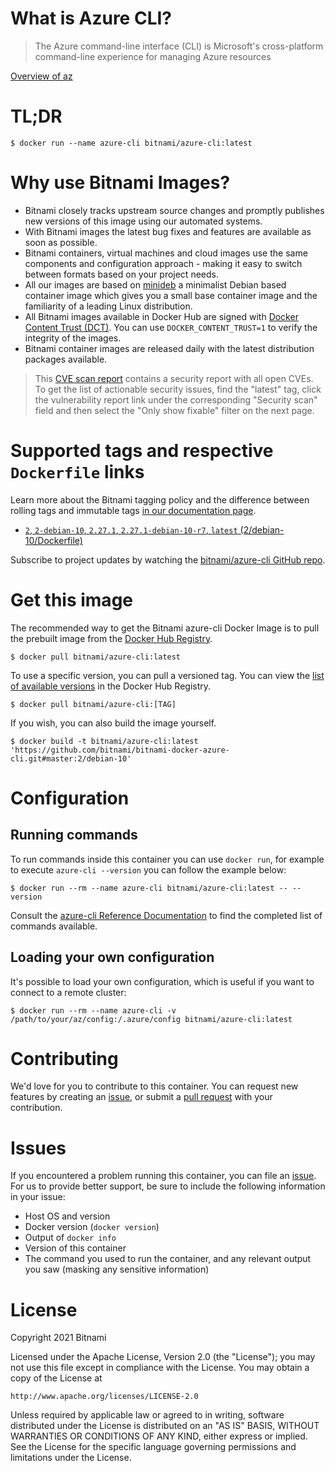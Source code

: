 
# What is Azure CLI?

> The Azure command-line interface (CLI) is Microsoft's cross-platform command-line experience for managing Azure resources

[Overview of az](https://docs.microsoft.com/en-us/cli/azure/)

# TL;DR

```console
$ docker run --name azure-cli bitnami/azure-cli:latest
```

# Why use Bitnami Images?

* Bitnami closely tracks upstream source changes and promptly publishes new versions of this image using our automated systems.
* With Bitnami images the latest bug fixes and features are available as soon as possible.
* Bitnami containers, virtual machines and cloud images use the same components and configuration approach - making it easy to switch between formats based on your project needs.
* All our images are based on [minideb](https://github.com/bitnami/minideb) a minimalist Debian based container image which gives you a small base container image and the familiarity of a leading Linux distribution.
* All Bitnami images available in Docker Hub are signed with [Docker Content Trust (DCT)](https://docs.docker.com/engine/security/trust/content_trust/). You can use `DOCKER_CONTENT_TRUST=1` to verify the integrity of the images.
* Bitnami container images are released daily with the latest distribution packages available.


> This [CVE scan report](https://quay.io/repository/bitnami/azure-cli?tab=tags) contains a security report with all open CVEs. To get the list of actionable security issues, find the "latest" tag, click the vulnerability report link under the corresponding "Security scan" field and then select the "Only show fixable" filter on the next page.

# Supported tags and respective `Dockerfile` links

Learn more about the Bitnami tagging policy and the difference between rolling tags and immutable tags [in our documentation page](https://docs.bitnami.com/tutorials/understand-rolling-tags-containers/).


* [`2`, `2-debian-10`, `2.27.1`, `2.27.1-debian-10-r7`, `latest` (2/debian-10/Dockerfile)](https://github.com/bitnami/bitnami-docker-azure-cli/blob/2.27.1-debian-10-r7/2/debian-10/Dockerfile)

Subscribe to project updates by watching the [bitnami/azure-cli GitHub repo](https://github.com/bitnami/bitnami-docker-azure-cli).

# Get this image

The recommended way to get the Bitnami azure-cli Docker Image is to pull the prebuilt image from the [Docker Hub Registry](https://hub.docker.com/r/bitnami/azure-cli).

```console
$ docker pull bitnami/azure-cli:latest
```

To use a specific version, you can pull a versioned tag. You can view the [list of available versions](https://hub.docker.com/r/bitnami/azure-cli/tags/) in the Docker Hub Registry.

```console
$ docker pull bitnami/azure-cli:[TAG]
```

If you wish, you can also build the image yourself.

```console
$ docker build -t bitnami/azure-cli:latest 'https://github.com/bitnami/bitnami-docker-azure-cli.git#master:2/debian-10'
```

# Configuration

## Running commands

To run commands inside this container you can use `docker run`, for example to execute `azure-cli --version` you can follow the example below:

```console
$ docker run --rm --name azure-cli bitnami/azure-cli:latest -- --version
```

Consult the [azure-cli Reference Documentation](https://docs.microsoft.com/en-us/cli/azure/reference-index?view=azure-cli-latest) to find the completed list of commands available.

## Loading your own configuration

It's possible to load your own configuration, which is useful if you want to connect to a remote cluster:

```console
$ docker run --rm --name azure-cli -v /path/to/your/az/config:/.azure/config bitnami/azure-cli:latest
```

# Contributing

We'd love for you to contribute to this container. You can request new features by creating an [issue](https://github.com/bitnami/bitnami-docker-azure-cli/issues), or submit a [pull request](https://github.com/bitnami/bitnami-docker-azure-cli/pulls) with your contribution.

# Issues

If you encountered a problem running this container, you can file an [issue](https://github.com/bitnami/bitnami-docker-azure-cli/issues/new). For us to provide better support, be sure to include the following information in your issue:

- Host OS and version
- Docker version (`docker version`)
- Output of `docker info`
- Version of this container
- The command you used to run the container, and any relevant output you saw (masking any sensitive information)

# License

Copyright 2021 Bitnami

Licensed under the Apache License, Version 2.0 (the "License");
you may not use this file except in compliance with the License.
You may obtain a copy of the License at

    http://www.apache.org/licenses/LICENSE-2.0

Unless required by applicable law or agreed to in writing, software
distributed under the License is distributed on an "AS IS" BASIS,
WITHOUT WARRANTIES OR CONDITIONS OF ANY KIND, either express or implied.
See the License for the specific language governing permissions and
limitations under the License.
